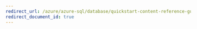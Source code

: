 ```yaml
---
redirect_url: /azure/azure-sql/database/quickstart-content-reference-guide
redirect_document_id: true
---
```

